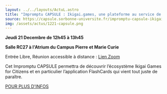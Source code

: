 ```yaml
---
layout: ../../layouts/ActuL.astro
title: "Impromptu CAPSULE : Ikigai.games, une plateforme au service de nos étudiant.e.s"
source: https://capsule.sorbonne-universite.fr/impromptu-capsule-ikigai-flashcards-gamification/
img: /assets/actus/1221-capsule.png
---
```


__Jeudi 21 Decembre de 12h45 à 13h45__

__Salle RC27 à l'Atrium du Campus Pierre et Marie Curie__

Entrée Libre, Réunion accessible à distance : [Lien Zoom](https://zoom.us/j/96994458544?pwd=U2JrNDkvOXVDbXNxRDJURzBlc3Q2QT09)

Cet Impromptu CAPSULE permettra de découvrir l’écosystème Ikigai Games for Citizens et en particulier l’application FlashCards qui vient tout juste de paraître.

[POUR PLUS D'INFOS](https://capsule.sorbonne-universite.fr/impromptu-capsule-ikigai-flashcards-gamification/)

